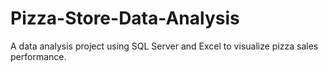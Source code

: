 # Pizza-Store-Data-Analysis
A data analysis project using SQL Server and Excel to visualize pizza sales performance.
